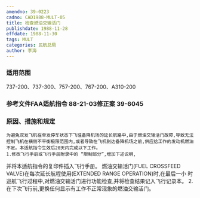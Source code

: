 ```yaml
---
amendno: 39-0223
cadno: CAD1988-MULT-05
title: 检查燃油交输活门
publishdate: 1988-11-28
effdate: 1988-11-30
tags: MULT
categories: 民航总局
author: 李海
---
```


### 适用范围 
737-200、737-300、757-200、767-200、A310-200

<!--more-->
### 参考文件FAA适航指令 88-21-03修正案 39-6045

### 原因、措施和规定 
    为避免双发飞机在单发停车状态下飞往备降机场的延长航路中,由于燃油交输活门故障,导致无法控制飞机在横侧不平衡极限范围内,或者导致在飞机到达备降机场之前,供应给工作的发动机燃油不足。本适航指令生效后20天内完成以下工作。
    1.修改飞行手册或飞行手册附录中的 “限制部分”,增加下述说明,
并将本适航指令的复印件插入飞行手册。 燃油交输活门(FUEL CROSSFEED VALVE)在每次延长航程使用(EXTENDED RANGE OPERATION)时,在最后一小
时巡航飞行过程中,对燃油交输活门进行功能检查,并将检查结果记入飞行记录本。 
    2.在下次飞行前,更换任何显示有工作不正常现象的燃油交输活门。
  
